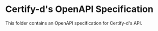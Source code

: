 # Certify-d's OpenAPI Specification

This folder contains an OpenAPI specification for Certify-d's API.


